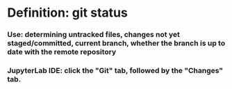 # Definition: git status
### 
### Use: determining untracked files, changes not yet staged/committed, current branch, whether the branch is up to date with the remote repository
### JupyterLab IDE: click the "Git" tab, followed by the "Changes" tab.